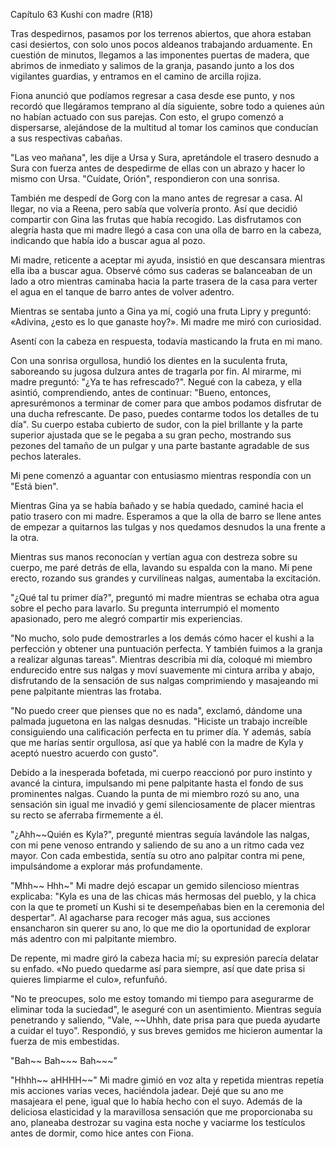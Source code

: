 
Capítulo 63 Kushi con madre (R18)

Tras despedirnos, pasamos por los terrenos abiertos, que ahora estaban casi desiertos, con solo unos pocos aldeanos trabajando arduamente. En cuestión de minutos, llegamos a las imponentes puertas de madera, que abrimos de inmediato y salimos de la granja, pasando junto a los dos vigilantes guardias, y entramos en el camino de arcilla rojiza.

Fiona anunció que podíamos regresar a casa desde ese punto, y nos recordó que llegáramos temprano al día siguiente, sobre todo a quienes aún no habían actuado con sus parejas. Con esto, el grupo comenzó a dispersarse, alejándose de la multitud al tomar los caminos que conducían a sus respectivas cabañas.

"Las veo mañana", les dije a Ursa y Sura, apretándole el trasero desnudo a Sura con fuerza antes de despedirme de ellas con un abrazo y hacer lo mismo con Ursa. "Cuídate, Orión", respondieron con una sonrisa.

También me despedí de Gorg con la mano antes de regresar a casa. Al llegar, no via a Reena, pero sabía que volvería pronto. Así que decidió compartir con Gina las frutas que había recogido. Las disfrutamos con alegría hasta que mi madre llegó a casa con una olla de barro en la cabeza, indicando que había ido a buscar agua al pozo.

Mi madre, reticente a aceptar mi ayuda, insistió en que descansara mientras ella iba a buscar agua. Observé cómo sus caderas se balanceaban de un lado a otro mientras caminaba hacia la parte trasera de la casa para verter el agua en el tanque de barro antes de volver adentro.

Mientras se sentaba junto a Gina ya mí, cogió una fruta Lipry y preguntó: «Adivina, ¿esto es lo que ganaste hoy?». Mi madre me miró con curiosidad.

Asentí con la cabeza en respuesta, todavía masticando la fruta en mi mano.

Con una sonrisa orgullosa, hundió los dientes en la suculenta fruta, saboreando su jugosa dulzura antes de tragarla por fin. Al mirarme, mi madre preguntó: "¿Ya te has refrescado?". Negué con la cabeza, y ella asintió, comprendiendo, antes de continuar: "Bueno, entonces, apresurémonos a terminar de comer para que ambos podamos disfrutar de una ducha refrescante. De paso, puedes contarme todos los detalles de tu día". Su cuerpo estaba cubierto de sudor, con la piel brillante y la parte superior ajustada que se le pegaba a su gran pecho, mostrando sus pezones del tamaño de un pulgar y una parte bastante agradable de sus pechos laterales.

Mi pene comenzó a aguantar con entusiasmo mientras respondía con un "Está bien".

Mientras Gina ya se había bañado y se había quedado, caminé hacia el patio trasero con mi madre. Esperamos a que la olla de barro se llene antes de empezar a quitarnos las tulgas y nos quedamos desnudos la una frente a la otra.

Mientras sus manos reconocían y vertían agua con destreza sobre su cuerpo, me paré detrás de ella, lavando su espalda con la mano. Mi pene erecto, rozando sus grandes y curvilíneas nalgas, aumentaba la excitación.

"¿Qué tal tu primer día?", preguntó mi madre mientras se echaba otra agua sobre el pecho para lavarlo. Su pregunta interrumpió el momento apasionado, pero me alegró compartir mis experiencias.

"No mucho, solo pude demostrarles a los demás cómo hacer el kushi a la perfección y obtener una puntuación perfecta. Y también fuimos a la granja a realizar algunas tareas". Mientras describía mi día, coloqué mi miembro endurecido entre sus nalgas y moví suavemente mi cintura arriba y abajo, disfrutando de la sensación de sus nalgas comprimiendo y masajeando mi pene palpitante mientras las frotaba.

"No puedo creer que pienses que no es nada", exclamó, dándome una palmada juguetona en las nalgas desnudas. "Hiciste un trabajo increíble consiguiendo una calificación perfecta en tu primer día. Y además, sabía que me harías sentir orgullosa, así que ya hablé con la madre de Kyla y aceptó nuestro acuerdo con gusto".

Debido a la inesperada bofetada, mi cuerpo reaccionó por puro instinto y avancé la cintura, impulsando mi pene palpitante hasta el fondo de sus prominentes nalgas. Cuando la punta de mi miembro rozó su ano, una sensación sin igual me invadió y gemí silenciosamente de placer mientras su recto se aferraba firmemente a él.

"¿Ahh~~Quién es Kyla?", pregunté mientras seguía lavándole las nalgas, con mi pene venoso entrando y saliendo de su ano a un ritmo cada vez mayor. Con cada embestida, sentía su otro ano palpitar contra mi pene, impulsándome a explorar más profundamente.

"Mhh~~ Hhh~" Mi madre dejó escapar un gemido silencioso mientras explicaba: "Kyla es una de las chicas más hermosas del pueblo, y la chica con la que te prometí un Kushi si te desempeñabas bien en la ceremonia del despertar". Al agacharse para recoger más agua, sus acciones ensancharon sin querer su ano, lo que me dio la oportunidad de explorar más adentro con mi palpitante miembro.

De repente, mi madre giró la cabeza hacia mí; su expresión parecía delatar su enfado. «No puedo quedarme así para siempre, así que date prisa si quieres limpiarme el culo», refunfuñó.

"No te preocupes, solo me estoy tomando mi tiempo para asegurarme de eliminar toda la suciedad", le aseguré con un asentimiento. Mientras seguía penetrando y saliendo, "Vale, ~~Uhhh, date prisa para que pueda ayudarte a cuidar el tuyo". Respondió, y sus breves gemidos me hicieron aumentar la fuerza de mis embestidas.

"Bah~~ Bah~~~ Bah~~~"

"Hhhh~~ aHHHH~~" Mi madre gimió en voz alta y repetida mientras repetía mis acciones varias veces, haciéndola jadear. Dejé que su ano me masajeara el pene, igual que lo había hecho con el suyo. Además de la deliciosa elasticidad y la maravillosa sensación que me proporcionaba su ano, planeaba destrozar su vagina esta noche y vaciarme los testículos antes de dormir, como hice antes con Fiona.